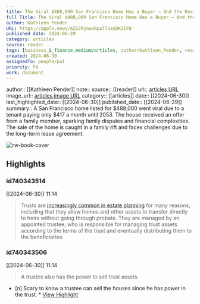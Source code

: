 ```yaml
---
title: The Viral $488,000 San Francisco Home Has a Buyer — And the Deal Exposes a Dramatic Backstory
full Title: The Viral $488,000 San Francisco Home Has a Buyer — And the Deal Exposes a Dramatic Backstory
author: Kathleen Pender
URL: https://apple.news/AZ22RjnuxRpullazoDK3IFQ
published date: 2024-06-29
category: articles
source: reader
tags: [business_&_finance,medium/articles, author/Kathleen_Pender, reader/reader, date/2024-06-30, area/reader]
created: 2024-06-30
assignedTo: people/pal
priority: P4
work: document
---
```

author:: [[Kathleen Pender]]
note:: 
source:: [[reader]]
url:: [articles URL](https://apple.news/AZ22RjnuxRpullazoDK3IFQ)
image_url:: [articles image URL](https://s.hdnux.com/photos/01/40/36/41/25290820/6/rawImage.jpg)
category:: [[articles]]
date:: [[2024-06-30]]
last_highlighted_date:: [[2024-06-30]]
published_date:: [[2024-06-29]]
summary:: A San Francisco home listed for $488,000 went viral due to a tenant paying only $417 a month until 2053. The house received an offer from a family member, sparking family disputes and financial complexities. The sale of the home is caught in a family rift and faces challenges due to the long-term lease agreement.


![rw-book-cover](https://s.hdnux.com/photos/01/40/36/41/25290820/6/rawImage.jpg)

## Highlights
### id740343514
[[2024-06-30]] 11:14
> Trusts are [increasingly common in estate planning](https://www.sfchronicle.com/realestate/article/bay-area-homes-are-increasingly-bought-as-trusts-17129118.php) for many reasons, including that they allow homes and other assets to transfer directly to heirs without going through probate. They are managed by an appointed trustee, who is responsible for managing trust assets according to the terms of the trust and eventually distributing them to the beneficiaries.


### id740343506
[[2024-06-30]] 11:14
> A trustee also has the power to sell trust assets.

- [n] Scary to know a trustee can sell the houses since he has power in the trust.  * [View Highlight](https://read.readwise.io/read/01j1myst7aqe2v6tqvp4kmapge)


